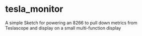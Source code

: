 # tesla_monitor
A simple Sketch for powering an 8266 to pull down metrics from Teslascope and display on a small multi-function display
